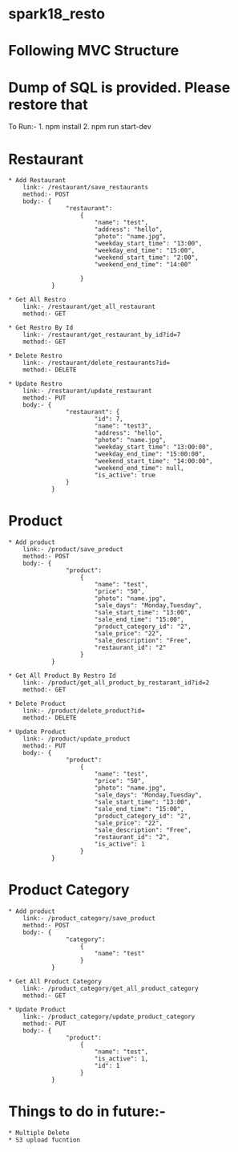 # spark18_resto

# Following MVC Structure

# Dump of SQL is provided. Please restore that

To Run:- 
    1. npm install
    2. npm run start-dev

# Restaurant
    * Add Restaurant
        link:- /restaurant/save_restaurants
        method:- POST
        body:- {
                    "restaurant": 
                        {
                            "name": "test",
                            "address": "hello",
                            "photo": "name.jpg",
                            "weekday_start_time": "13:00",
                            "weekday_end_time": "15:00",
                            "weekend_start_time": "2:00",
                            "weekend_end_time": "14:00"

                        }   
                }

    * Get All Restro
        link:- /restaurant/get_all_restaurant
        method:- GET

    * Get Restro By Id
        link:- /restaurant/get_restaurant_by_id?id=7
        method:- GET

    * Delete Restro
        link:- /restaurant/delete_restaurants?id=
        method:- DELETE
    
    * Update Restro
        link:- /restaurant/update_restaurant
        method:- PUT
        body:- {
                    "restaurant": {
                            "id": 7,
                            "name": "test3",
                            "address": "hello",
                            "photo": "name.jpg",
                            "weekday_start_time": "13:00:00",
                            "weekday_end_time": "15:00:00",
                            "weekend_start_time": "14:00:00",
                            "weekend_end_time": null,
                            "is_active": true
                    }
                }

# Product
    * Add product
        link:- /product/save_product
        method:- POST
        body:- {
                    "product": 
                        {
                            "name": "test",
                            "price": "50",
                            "photo": "name.jpg",
                            "sale_days": "Monday,Tuesday",
                            "sale_start_time": "13:00",
                            "sale_end_time": "15:00",
                            "product_category_id": "2",
                            "sale_price": "22",
                            "sale_description": "Free",
                            "restaurant_id": "2"
                        }   
                }

    * Get All Product By Restro Id
        link:- /product/get_all_product_by_restarant_id?id=2
        method:- GET

    * Delete Product
        link:- /product/delete_product?id=
        method:- DELETE
    
    * Update Product
        link:- /product/update_product
        method:- PUT
        body:- {
                    "product": 
                        {
                            "name": "test",
                            "price": "50",
                            "photo": "name.jpg",
                            "sale_days": "Monday,Tuesday",
                            "sale_start_time": "13:00",
                            "sale_end_time": "15:00",
                            "product_category_id": "2",
                            "sale_price": "22",
                            "sale_description": "Free",
                            "restaurant_id": "2",
                            "is_active": 1
                        }   
                }


# Product Category
    * Add product
        link:- /product_category/save_product
        method:- POST
        body:- {
                    "category": 
                        {
                            "name": "test"
                        }   
                }

    * Get All Product Category
        link:- /product_category/get_all_product_category
        method:- GET

    * Update Product
        link:- /product_category/update_product_category
        method:- PUT
        body:- {
                    "product": 
                        {
                            "name": "test",
                            "is_active": 1,
                            "id": 1
                        }   
                }



# Things to do in future:- 
    * Multiple Delete
    * S3 upload fucntion
